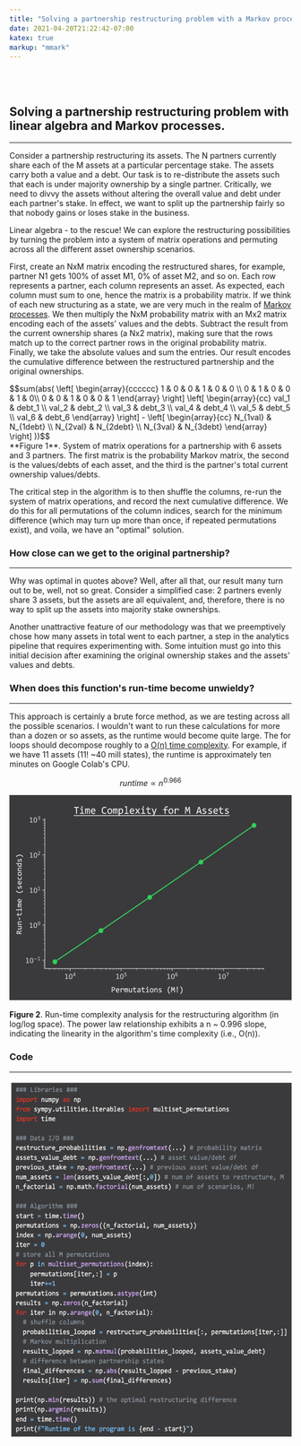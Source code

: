 ```yaml
---
title: "Solving a partnership restructuring problem with a Markov process."
date: 2021-04-20T21:22:42-07:00
katex: true
markup: "mmark"
---
```


<br><br>

## Solving a partnership restructuring problem with linear algebra and Markov processes.

---

Consider a partnership restructuring its assets. The N partners currently share each of the M assets at a particular percentage stake. The assets carry both a value and a debt. Our task is to re-distribute the assets such that each is under majority ownership by a single partner. Critically, we need to divvy the assets without altering the overall value and debt under each partner's stake. In effect, we want to split up the partnership fairly so that nobody gains or loses stake in the business.

Linear algebra - to the rescue!  We can explore the restructuring possibilities by turning the problem into a system of matrix operations and permuting across all the different asset ownership scenarios.

First, create an NxM matrix encoding the restructured shares, for example, partner N1 gets 100% of asset M1, 0% of asset M2, and so on. Each row represents a partner, each column represents an asset. As expected, each column must sum to one, hence the matrix is a probability matrix. If we think of each new structuring as a state, we are very much in the realm of [Markov processes](https://en.wikipedia.org/wiki/Markov_decision_process). We then multiply the NxM probability matrix with an Mx2 matrix encoding each of the assets' values and the debts. Subtract the result from the current ownership shares (a Nx2 matrix), making sure that the rows match up to the correct partner rows in the original probability matrix. Finally, we take the absolute values and sum the entries. Our result encodes the cumulative difference between the restructured partnership and the original ownerships.
<div>
$$sum(abs(
\left[
\begin{array}{cccccc}
1 & 0 & 0 & 1 & 0 & 0 \\
0 & 1 & 0 & 0 & 1 & 0\\
0 & 0 & 1 & 0 & 0 & 1
\end{array}
\right]
\left[
\begin{array}{cc}
val_1 & debt_1 \\
val_2 & debt_2 \\
val_3 & debt_3 \\
val_4 & debt_4 \\
val_5 & debt_5 \\
val_6 & debt_6
\end{array}
\right]
-
\left[
\begin{array}{cc}
N_{1val} & N_{1debt}  \\
N_{2val} & N_{2debt} \\
N_{3val} & N_{3debt}
\end{array}
\right]
))$$
</div>
**Figure 1**. System of matrix operations for a partnership with 6 assets and 3 partners. The first matrix is the probability Markov matrix, the second is the values/debts of each asset, and the third is the partner's total current ownership values/debts.   

The critical step in the algorithm is to then shuffle the columns, re-run the system of matrix operations, and record the next cumulative difference. We do this for all permutations of the column indices, search for the minimum difference (which may turn up more than once, if repeated permutations exist), and voila, we have an "optimal" solution.



### How close can we get to the original partnership?

---

Why was optimal in quotes above? Well, after all that, our result many turn out to be, well, not so great. Consider a simplified case: 2 partners evenly share 3 assets, but the assets are all equivalent, and, therefore, there is no way to split up the assets into majority stake ownerships.

Another unattractive feature of our methodology was that we preemptively chose how many assets in total went to each partner, a step in the analytics pipeline that requires experimenting with. Some intuition must go into this initial decision after examining the original ownership stakes and the assets' values and debts.

### When does this function's run-time become unwieldy?

---

This approach is certainly a brute force method, as we are testing across all the possible scenarios. I wouldn't want to run these calculations for more than a dozen or so assets, as the runtime would become quite large. The for loops should decompose roughly to a [O(n) time complexity](http://web.mit.edu/16.070/www/lecture/big_o.pdf). For example, if we have 11 assets (11! ~40 mill states), the runtime is approximately ten minutes on Google Colab's CPU.

$$runtime \propto n^{0.966}$$

<p align="center"> <img src="/posts/assets-runtime.png"/ width = "550" height = "366"> </p>

**Figure 2**. Run-time complexity analysis for the restructuring algorithm (in log/log space). The power law relationship exhibits a n ~ 0.996 slope, indicating the linearity in the algorithm's time complexity (i.e., O(n)).

### Code

---

<p align="center"> <img src="/posts/assets-code.png"/ width = "550" height = "636"> </p>
